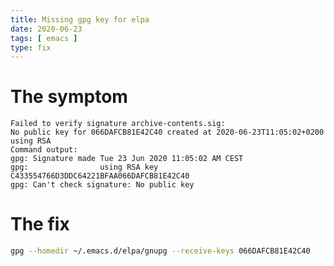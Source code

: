 ```yaml
---
title: Missing gpg key for elpa
date: 2020-06-23
tags: [ emacs ]
type: fix
---
```


# The symptom

```
Failed to verify signature archive-contents.sig:
No public key for 066DAFCB81E42C40 created at 2020-06-23T11:05:02+0200 using RSA
Command output:
gpg: Signature made Tue 23 Jun 2020 11:05:02 AM CEST
gpg:                using RSA key C433554766D3DDC64221BFAA066DAFCB81E42C40
gpg: Can't check signature: No public key
```

# The fix

```bash
gpg --homedir ~/.emacs.d/elpa/gnupg --receive-keys 066DAFCB81E42C40
```

[Local Variables:]::
[indent-tabs-mode: nil]::
[End:]::
